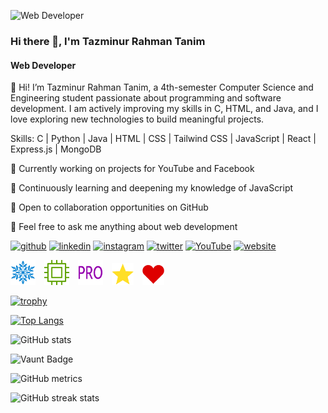 ![Web Developer](https://media.licdn.com/dms/image/v2/D4E16AQEgnQd5Z75bNQ/profile-displaybackgroundimage-shrink_350_1400/profile-displaybackgroundimage-shrink_350_1400/0/1730434096156?e=1746057600&v=beta&t=XxgLRiBZI1XF0yCBCBo6OX3zNu8c3u5lbJ9_LTq8Qpo)

### Hi there 👋, I'm Tazminur Rahman Tanim
#### Web Developer

👋 Hi! I’m Tazminur Rahman Tanim, a 4th-semester Computer Science and Engineering student passionate about programming and software development. I am actively improving my skills in C, HTML, and Java, and I love exploring new technologies to build meaningful projects.

Skills: C | Python | Java | HTML | CSS | Tailwind CSS | JavaScript | React | Express.js | MongoDB

🔭 Currently working on projects for YouTube and Facebook

🌱 Continuously learning and deepening my knowledge of JavaScript

👯 Open to collaboration opportunities on GitHub

💬 Feel free to ask me anything about web development


[<img src='https://cdn.jsdelivr.net/npm/simple-icons@3.0.1/icons/github.svg' alt='github' height='40'>](https://github.com/tazminur12)  [<img src='https://cdn.jsdelivr.net/npm/simple-icons@3.0.1/icons/linkedin.svg' alt='linkedin' height='40'>](https://www.linkedin.com/in/tazminur-rahman-tanim-305315336/)  [<img src='https://cdn.jsdelivr.net/npm/simple-icons@3.0.1/icons/instagram.svg' alt='instagram' height='40'>](https://www.instagram.com/tanim647/)  [<img src='https://cdn.jsdelivr.net/npm/simple-icons@3.0.1/icons/twitter.svg' alt='twitter' height='40'>](https://twitter.com/@tazminur12)  [<img src='https://cdn.jsdelivr.net/npm/simple-icons@3.0.1/icons/youtube.svg' alt='YouTube' height='40'>](https://www.youtube.com/channel/https://www.youtube.com/@tazminurrahman)  [<img src='https://cdn.jsdelivr.net/npm/simple-icons@3.0.1/icons/icloud.svg' alt='website' height='40'>](https://sites.google.com/view/tazminur-rahman/home)  

<a href='https://archiveprogram.github.com/'><img src='https://raw.githubusercontent.com/acervenky/animated-github-badges/master/assets/acbadge.gif' width='40' height='40'></a> <a href='https://docs.github.com/en/developers'><img src='https://raw.githubusercontent.com/acervenky/animated-github-badges/master/assets/devbadge.gif' width='40' height='40'></a> <a href='https://github.com/pricing'><img src='https://raw.githubusercontent.com/acervenky/animated-github-badges/master/assets/pro.gif' width='40' height='40'></a> <a href='https://stars.github.com/'><img src='https://raw.githubusercontent.com/acervenky/animated-github-badges/master/assets/starbadge.gif' width='35' height='35'></a> <a href='https://docs.github.com/en/github/supporting-the-open-source-community-with-github-sponsors'><img src='https://raw.githubusercontent.com/acervenky/animated-github-badges/master/assets/sponsorbadge.gif' width='35' height='35'></a> 

[![trophy](https://github-profile-trophy.vercel.app/?username=tazminur12)](https://github.com/ryo-ma/github-profile-trophy)

[![Top Langs](https://github-readme-stats.vercel.app/api/top-langs/?username=tazminur12)](https://github.com/anuraghazra/github-readme-stats)

![GitHub stats](https://github-readme-stats.vercel.app/api?username=tazminur12&show_icons=true&count_private=true)  

![Vaunt Badge](https://api.vaunt.dev/v1/github/entities/tazminur12/contributions?format=svg&private=true)  

![GitHub metrics](https://metrics.lecoq.io/tazminur12)  

![GitHub streak stats](https://streak-stats.demolab.com/?user=tazminur12)  


